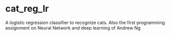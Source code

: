 # cat_reg_lr
A logistic regression classifier to recognize cats. Also the first programming assignment on Neural Network and deep learning of Andrew Ng
